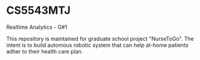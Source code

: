 # CS5543MTJ
Realtime Analytics - G#1

This repository is maintained for graduate school project "NurseToGo". The intent is to build automous robotic system that can help at-home patients adher to their health care plan.
